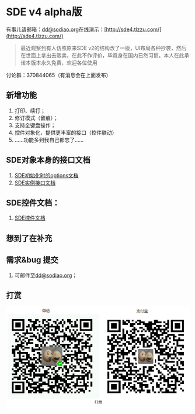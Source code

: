 # SDE v4 alpha版

有事儿请邮箱：[dd@sodiao.org](mailto://dd@sodiao.org)在线演示：[http://sde4.tlzzu.com/](http://sde4.tlzzu.com/)

> 最近观察到有人仿照原来SDE v2的结构改了一版，UI布局各种抄袭，然后在世面上拿出去贩卖，在此不作评价，毕竟身在国内已然习惯。本人在此承诺本版本永久免费，欢迎各位使用

讨论群：370844065（有消息会在上面发布）

## 新增功能

1. 打印、续打；
2. 修订模式（留痕）；
3. 支持全键盘操作；
4. 控件对象化，提供更丰富的接口（控件联动）
5. ……功能多到我自己都忘了……

## SDE对象本身的接口文档

1. [SDE初始化时的options文档](./doc/sde.options.md)
2. [SDE实例接口文档](./doc/sde.api.md)

## SDE控件文档：

1. [SDE控件文档](./doc/sde.ctrl.api.md)

## 想到了在补充

## 需求&bug 提交

1.  可邮件至[dd@sodiao.org](mailto://dd@sodiao.org/)；

## 打赏

![image](data/img/ds.png)

